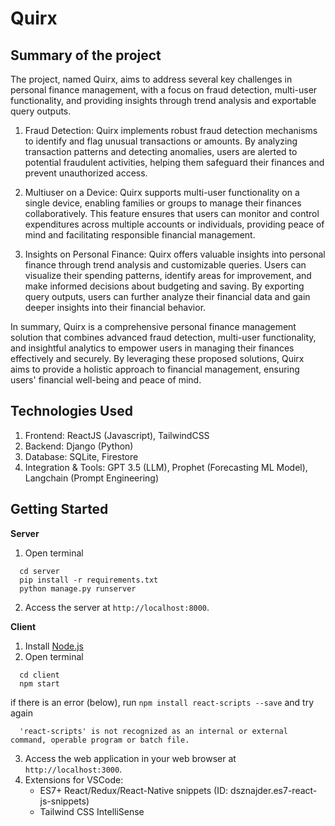 # Quirx
## Summary of the project
The project, named Quirx, aims to address several key challenges in personal finance management, with a focus on fraud detection, multi-user functionality, and providing insights through trend analysis and exportable query outputs.

1. Fraud Detection:
Quirx implements robust fraud detection mechanisms to identify and flag unusual transactions or amounts. By analyzing transaction patterns and detecting anomalies, users are alerted to potential fraudulent activities, helping them safeguard their finances and prevent unauthorized access.

2. Multiuser on a Device:
Quirx supports multi-user functionality on a single device, enabling families or groups to manage their finances collaboratively. This feature ensures that users can monitor and control expenditures across multiple accounts or individuals, providing peace of mind and facilitating responsible financial management.

3. Insights on Personal Finance:
Quirx offers valuable insights into personal finance through trend analysis and customizable queries. Users can visualize their spending patterns, identify areas for improvement, and make informed decisions about budgeting and saving. By exporting query outputs, users can further analyze their financial data and gain deeper insights into their financial behavior.

In summary, Quirx is a comprehensive personal finance management solution that combines advanced fraud detection, multi-user functionality, and insightful analytics to empower users in managing their finances effectively and securely. By leveraging these proposed solutions, Quirx aims to provide a holistic approach to financial management, ensuring users' financial well-being and peace of mind.

## Technologies Used
1. Frontend: ReactJS (Javascript), TailwindCSS
2. Backend: Django (Python)
3. Database: SQLite, Firestore
4. Integration & Tools: GPT 3.5 (LLM), Prophet (Forecasting ML Model), Langchain (Prompt Engineering)

## Getting Started
**Server**  
1. Open terminal
  ```
    cd server
    pip install -r requirements.txt
    python manage.py runserver
  ```
2. Access the server at `http://localhost:8000`.    

**Client**  
1. Install [Node.js]("https://nodejs.org/en/download")  
2. Open terminal
  ```
    cd client
    npm start
  ```
  if there is an error (below), run `npm install react-scripts --save` and try again
  ```
    'react-scripts' is not recognized as an internal or external command, operable program or batch file.
  ```
3. Access the web application in your web browser at `http://localhost:3000`.  
4. Extensions for VSCode:
   - ES7+ React/Redux/React-Native snippets (ID: dsznajder.es7-react-js-snippets)  
   - Tailwind CSS IntelliSense
